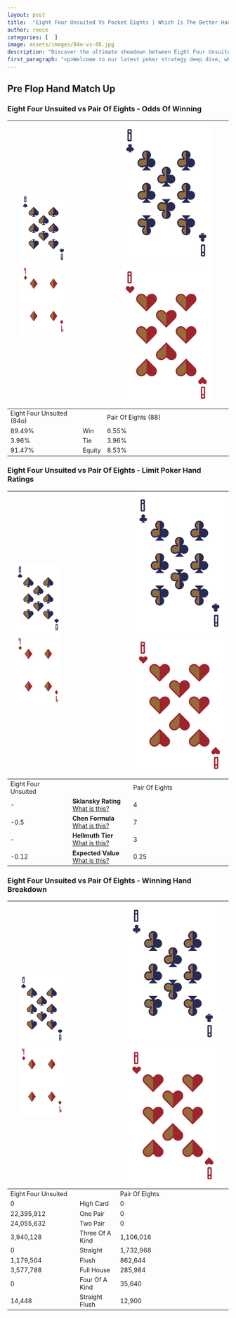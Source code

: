 ```yaml
---
layout: post
title:  "Eight Four Unsuited Vs Pocket Eights | Which Is The Better Hand In Poker? A Complete Guide"
author: reece
categories: [  ]
image: assets/images/84o-vs-88.jpg
description: "Discover the ultimate showdown between Eight Four Unsuited and Pair Of Eights in poker! Uncover the odds, strategies, and scenarios where one hand triumphs over the other. Get ready to up your poker game with this thrilling analysis."
first_paragraph: "<p>Welcome to our latest poker strategy deep dive, where we're pitting two distinct hands against each other in a high-stakes showdown: Eight Four Unsuited vs Pair Of Eights.</p><p>In the dynamic world of poker, every decision counts, and knowing which hand holds the upper hand is key to your success at the table.</p><p>In this article, we'll dissect these two hands, explore the scenarios where one dominates the other, and equip you with the knowledge to make strategic choices that can tip the odds in your favor.</p><p>Get ready to unravel the intriguing dynamics of these poker hands and elevate your game to new heights.</p>"
---
```




[comment]: # (sp0)

## Pre Flop Hand Match Up

<div class="table hand-ratings" markdown="1"> 



### Eight Four Unsuited vs Pair Of Eights - Odds Of Winning


    
| ![image info](assets/images/hand1/8.png) ![image info](assets/images/hand1/4o.png) |  | ![image info](assets/images/hand2/8.png) ![image info](assets/images/hand2/8o.png) |
| -------- | -------- | -------- |
| Eight Four Unsuited (84o) |  | Pair Of Eights (88) |
| 89.49% | Win | 6.55% |
| 3.96% | Tie | 3.96% |
| 91.47% | Equity | 8.53% |




[comment]: # (sp1)



### Eight Four Unsuited vs Pair Of Eights - Limit Poker Hand Ratings


    
| ![image info](assets/images/hand1/8.png) ![image info](assets/images/hand1/4o.png) |  | ![image info](assets/images/hand2/8.png) ![image info](assets/images/hand2/8o.png) |
| -------- | -------- | -------- |
| Eight Four Unsuited |  | Pair Of Eights |
| - | **Sklansky Rating** [What is this?](/sklansky-rating-explained) | 4 |
| -0.5 | **Chen Formula** [What is this?](/chen-formula-explained) | 7 |
| - | **Hellmuth Tier** [What is this?](/Hellmuth-tier-explained) | 3 |
| -0.12 | **Expected Value** [What is this?](/expected-value-explained) | 0.25 |




[comment]: # (sp2)



### Eight Four Unsuited vs Pair Of Eights - Winning Hand Breakdown


    
| ![image info](assets/images/hand1/8.png) ![image info](assets/images/hand1/4o.png) |  | ![image info](assets/images/hand2/8.png) ![image info](assets/images/hand2/8o.png) |
| -------- | -------- | -------- |
| Eight Four Unsuited |  | Pair Of Eights |
| 0 | High Card | 0 |
| 22,395,912 | One Pair | 0 |
| 24,055,632 | Two Pair | 0 |
| 3,940,128 | Three Of A Kind | 1,106,016 |
| 0 | Straight | 1,732,968 |
| 1,179,504 | Flush | 862,644 |
| 3,577,788 | Full House | 285,984 |
| 0 | Four Of A Kind | 35,640 |
| 14,448 | Straight Flush | 12,900 |




[comment]: # (sp3)



</div>

[comment]: # (sp4)



[comment]: # (sp5)

